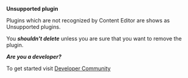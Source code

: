**Unsupported plugin**

Plugins which are not recognized by Content Editor are shows as Unsupported plugins.

You **_shouldn't delete_** unless you are sure that you want to remove the plugin.

**_Are you a developer?_**

To get started visit <a href="http://www.sunbird.org/" target="_blank">Developer Community</a>

